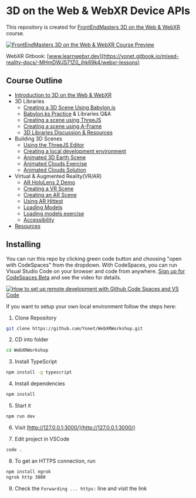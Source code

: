 # 3D on the Web & WebXR Device APIs

This repository is created for [FrontEndMasters 3D on the Web & WebXR](https://frontendmasters.com/courses/3d-webxr/) course.

 [![FrontEndMasters 3D on the Web & WebXR Course Preview](https://github.com/Yonet/WebXRWorkshop/blob/main/src/client/images/WebXRPreview.png)](https://frontendmasters.com/courses/3d-webxr/)

 WebXR Gitbook: [www.learnwebxr.dev](https://yonet.gitbook.io/mixed-reality-docs/-MHmDWJS71Z0_jhk69k4/webxr-lessons)

## Course Outline

- [Introduction to 3D on the Web & WebXR](https://slides.com/aysegulyonet/webxr/)
- 3D Libraries
  - [Creating a 3D Scene Using Babylon.js](https://yonet.gitbook.io/mixed-reality-docs/-MHmDWJS71Z0_jhk69k4/webxr-lessons/3d-on-the-web/project/how-to-create-a-basic-3d-scene)
  - [Babylon.ks Practice](https://yonet.gitbook.io/mixed-reality-docs/-MHmDWJS71Z0_jhk69k4/webxr-lessons/3d-on-the-web/project/babylonjs-scene#exercise) & Libraries Q&A
  - [Creating a scene using ThreeJS](https://yonet.gitbook.io/mixed-reality-docs/-MHmDWJS71Z0_jhk69k4/webxr-lessons/3d-on-the-web/project/threejs-scene)
  - [Creating a scene using A-Frame](https://yonet.gitbook.io/mixed-reality-docs/-MHmDWJS71Z0_jhk69k4/webxr-lessons/3d-on-the-web/project/aframe-scene)
  - [3D Libraries Discussion & Resources](https://yonet.gitbook.io/mixed-reality-docs/-MHmDWJS71Z0_jhk69k4/webxr-lessons/3d-on-the-web/resources)
- Building 3D Scenes
  - [Using the ThreeJS Editor](https://threejs.org/editor/)
  - [Creating a local development environment]()
  - [Animated 3D Earth Scene](https://yonet.gitbook.io/mixed-reality-docs/-MHmDWJS71Z0_jhk69k4/webxr-lessons/3d-on-the-web/project/how-to-create-a-globe-visualization-with-threejs)
  - [Animated Clouds Exercise](https://yonet.gitbook.io/mixed-reality-docs/-MHmDWJS71Z0_jhk69k4/webxr-lessons/3d-on-the-web/project/how-to-create-a-globe-visualization-with-threejs#exercise)
  - [Animated Clouds Solution]()
- Virtual & Augmented Reality(VR/AR)
  - [AR HoloLens 2 Demo](https://docs.microsoft.com/windows/mixed-reality/discover/mixed-reality?WT.mc_id=aiml-0000-ayyonet)
  - [Creating a VR Scene](https://yonet.gitbook.io/mixed-reality-docs/-MHmDWJS71Z0_jhk69k4/webxr-lessons/introduction-to-webxr-device-apis/project/how-to-enable-vr)
  - [Creating an AR Scene](https://yonet.gitbook.io/mixed-reality-docs/-MHmDWJS71Z0_jhk69k4/webxr-lessons/introduction-to-webxr-device-apis/project/how-to-enable-ar-and-hit-test)
  - [Using AR Hittest](https://yonet.gitbook.io/mixed-reality-docs/-MHmDWJS71Z0_jhk69k4/webxr-lessons/introduction-to-webxr-device-apis/project/how-to-enable-ar-and-hit-test)
  - [Loading Models](https://yonet.gitbook.io/mixed-reality-docs/-MHmDWJS71Z0_jhk69k4/webxr-lessons/introduction-to-webxr-device-apis/project/how-to-enable-ar-and-hit-test)
  - [Loading models exercise](https://yonet.gitbook.io/mixed-reality-docs/-MHmDWJS71Z0_jhk69k4/webxr-lessons/introduction-to-webxr-device-apis/project/3d-model-loaders#exercise)
  - [Accessibility](https://xraccess.org/)
- [Resources](https://github.com/Yonet/MixedRealityResources)

## Installing

You can run this repo by clicking green code button and choosing "open with CodeSpaces" from the dropdown. With CodeSpaces, you can run Visual Studio Code on your browser and code from anywhere. [Sign up for CodeSpaces Beta](https://github.com/features/codespaces?WT.mc_id=aiml-8567-ayyonet) and see the video for details.

[![How to set up remote development with Github Code Spaces and VS Code](http://img.youtube.com/vi/ZWJglERhXLw/0.jpg)](https://youtu.be/ZWJglERhXLw)

If you want to setup your own local environment follow the steps here:

1. Clone Repository

```bash
git clone https://github.com/Yonet/WebXRWorkshop.git
```

2. CD into folder
```bash
cd WebXRWorkshop
```

3. Install TypeScript

```bash
npm install -g typescript
```

4. Install dependencies

```bash
npm install
```

5. Start it

```bash
npm run dev
```

6. Visit [http://127.0.0.1:3000/](http://127.0.0.1:3000/)


7. Edit project in VSCode
```bash
code .
```

8. To get an HTTPS connection, run
```bash
npm install ngrok
ngrok http 3000
```

9. Check the `Forwarding ... https:` line and visit the link
